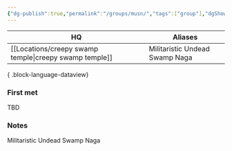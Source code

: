```yaml
---
{"dg-publish":true,"permalink":"/groups/musn/","tags":["group"],"dgShowBacklinks":true,"dgShowLocalGraph":true,"noteIcon":"group","created":"2023-12-30T13:48:30.847+01:00","updated":"2024-01-18T22:33:23.129+01:00"}
---
```


| HQ                      | Aliases                        |
| ----------------------- | ------------------------------ |
| [[Locations/creepy swamp temple\|creepy swamp temple]] | Militaristic Undead Swamp Naga |

{ .block-language-dataview}
### First met
TBD
### Notes
Militaristic Undead Swamp Naga

